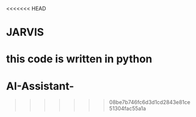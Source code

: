 <<<<<<< HEAD
# JARVIS

this code is written in python 
=======
# AI-Assistant-
>>>>>>> 08be7b746fc6d3d1cd2843e81ce51304fac55a1a
